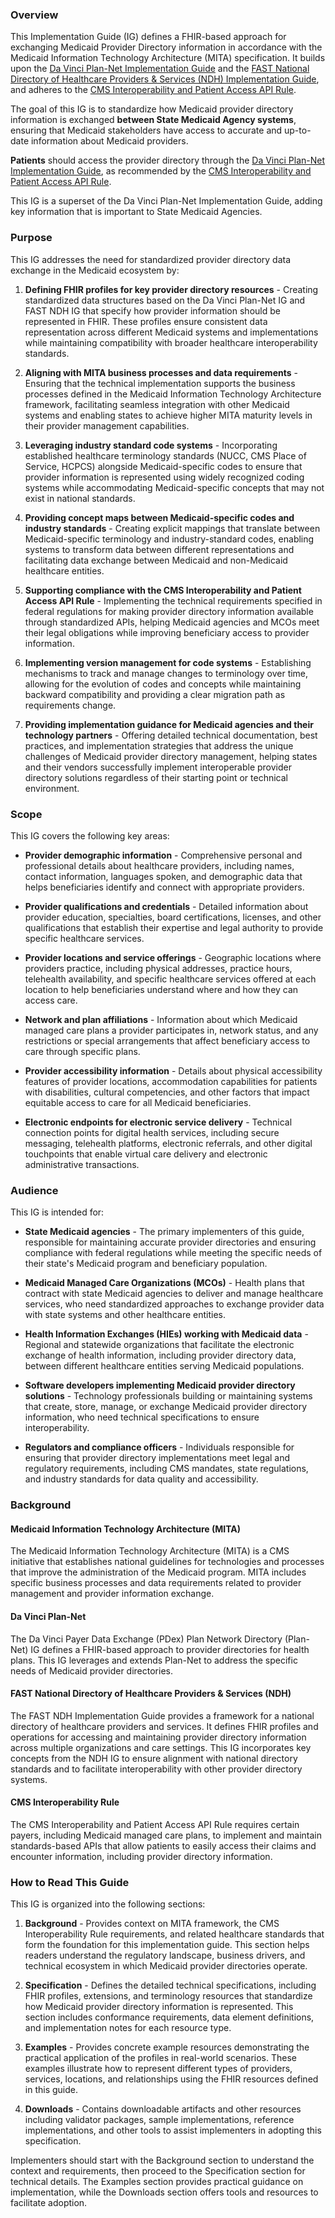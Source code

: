 ### Overview

This Implementation Guide (IG) defines a FHIR-based approach for exchanging Medicaid Provider Directory information in accordance with the Medicaid Information Technology Architecture (MITA) specification. It builds upon the [Da Vinci Plan-Net Implementation Guide](http://hl7.org/fhir/us/davinci-pdex-plan-net/STU1.1/) and the [FAST National Directory of Healthcare Providers & Services (NDH) Implementation Guide](http://hl7.org/fhir/us/ndh/STU1/), and adheres to the [CMS Interoperability and Patient Access API Rule](https://www.cms.gov/Regulations-and-Guidance/Guidance/Interoperability/index).

The goal of this IG is to standardize how Medicaid provider directory information is exchanged **between State Medicaid Agency systems**, ensuring that Medicaid stakeholders have access to accurate and up-to-date information about Medicaid providers.

**Patients** should access the provider directory through the [Da Vinci Plan-Net Implementation Guide](http://hl7.org/fhir/us/davinci-pdex-plan-net/STU1.1/), as recommended by the [CMS Interoperability and Patient Access API Rule](https://www.cms.gov/Regulations-and-Guidance/Guidance/Interoperability/index).  

This IG is a superset of the Da Vinci Plan-Net Implementation Guide, adding key information that is important to State Medicaid Agencies.

### Purpose

This IG addresses the need for standardized provider directory data exchange in the Medicaid ecosystem by:

1. **Defining FHIR profiles for key provider directory resources** - Creating standardized data structures based on the Da Vinci Plan-Net IG and FAST NDH IG that specify how provider information should be represented in FHIR. These profiles ensure consistent data representation across different Medicaid systems and implementations while maintaining compatibility with broader healthcare interoperability standards.

2. **Aligning with MITA business processes and data requirements** - Ensuring that the technical implementation supports the business processes defined in the Medicaid Information Technology Architecture framework, facilitating seamless integration with other Medicaid systems and enabling states to achieve higher MITA maturity levels in their provider management capabilities.

3. **Leveraging industry standard code systems** - Incorporating established healthcare terminology standards (NUCC, CMS Place of Service, HCPCS) alongside Medicaid-specific codes to ensure that provider information is represented using widely recognized coding systems while accommodating Medicaid-specific concepts that may not exist in national standards.

4. **Providing concept maps between Medicaid-specific codes and industry standards** - Creating explicit mappings that translate between Medicaid-specific terminology and industry-standard codes, enabling systems to transform data between different representations and facilitating data exchange between Medicaid and non-Medicaid healthcare entities.

5. **Supporting compliance with the CMS Interoperability and Patient Access API Rule** - Implementing the technical requirements specified in federal regulations for making provider directory information available through standardized APIs, helping Medicaid agencies and MCOs meet their legal obligations while improving beneficiary access to provider information.

6. **Implementing version management for code systems** - Establishing mechanisms to track and manage changes to terminology over time, allowing for the evolution of codes and concepts while maintaining backward compatibility and providing a clear migration path as requirements change.

7. **Providing implementation guidance for Medicaid agencies and their technology partners** - Offering detailed technical documentation, best practices, and implementation strategies that address the unique challenges of Medicaid provider directory management, helping states and their vendors successfully implement interoperable provider directory solutions regardless of their starting point or technical environment.

### Scope

This IG covers the following key areas:

* **Provider demographic information** - Comprehensive personal and professional details about healthcare providers, including names, contact information, languages spoken, and demographic data that helps beneficiaries identify and connect with appropriate providers.

* **Provider qualifications and credentials** - Detailed information about provider education, specialties, board certifications, licenses, and other qualifications that establish their expertise and legal authority to provide specific healthcare services.

* **Provider locations and service offerings** - Geographic locations where providers practice, including physical addresses, practice hours, telehealth availability, and specific healthcare services offered at each location to help beneficiaries understand where and how they can access care.

* **Network and plan affiliations** - Information about which Medicaid managed care plans a provider participates in, network status, and any restrictions or special arrangements that affect beneficiary access to care through specific plans.

* **Provider accessibility information** - Details about physical accessibility features of provider locations, accommodation capabilities for patients with disabilities, cultural competencies, and other factors that impact equitable access to care for all Medicaid beneficiaries.

* **Electronic endpoints for electronic service delivery** - Technical connection points for digital health services, including secure messaging, telehealth platforms, electronic referrals, and other digital touchpoints that enable virtual care delivery and electronic administrative transactions.

### Audience

This IG is intended for:

* **State Medicaid agencies** - The primary implementers of this guide, responsible for maintaining accurate provider directories and ensuring compliance with federal regulations while meeting the specific needs of their state's Medicaid program and beneficiary population.

* **Medicaid Managed Care Organizations (MCOs)** - Health plans that contract with state Medicaid agencies to deliver and manage healthcare services, who need standardized approaches to exchange provider data with state systems and other healthcare entities.

* **Health Information Exchanges (HIEs) working with Medicaid data** - Regional and statewide organizations that facilitate the electronic exchange of health information, including provider directory data, between different healthcare entities serving Medicaid populations.

* **Software developers implementing Medicaid provider directory solutions** - Technology professionals building or maintaining systems that create, store, manage, or exchange Medicaid provider directory information, who need technical specifications to ensure interoperability.

* **Regulators and compliance officers** - Individuals responsible for ensuring that provider directory implementations meet legal and regulatory requirements, including CMS mandates, state regulations, and industry standards for data quality and accessibility.

### Background

#### Medicaid Information Technology Architecture (MITA)

The Medicaid Information Technology Architecture (MITA) is a CMS initiative that establishes national guidelines for technologies and processes that improve the administration of the Medicaid program. MITA includes specific business processes and data requirements related to provider management and provider information exchange.

#### Da Vinci Plan-Net

The Da Vinci Payer Data Exchange (PDex) Plan Network Directory (Plan-Net) IG defines a FHIR-based approach to provider directories for health plans. This IG leverages and extends Plan-Net to address the specific needs of Medicaid provider directories.

#### FAST National Directory of Healthcare Providers & Services (NDH)

The FAST NDH Implementation Guide provides a framework for a national directory of healthcare providers and services. It defines FHIR profiles and operations for accessing and maintaining provider directory information across multiple organizations and care settings. This IG incorporates key concepts from the NDH IG to ensure alignment with national directory standards and to facilitate interoperability with other provider directory systems.

#### CMS Interoperability Rule

The CMS Interoperability and Patient Access API Rule requires certain payers, including Medicaid managed care plans, to implement and maintain standards-based APIs that allow patients to easily access their claims and encounter information, including provider directory information.

### How to Read This Guide

This IG is organized into the following sections:

1. **Background** - Provides context on MITA framework, the CMS Interoperability Rule requirements, and related healthcare standards that form the foundation for this implementation guide. This section helps readers understand the regulatory landscape, business drivers, and technical ecosystem in which Medicaid provider directories operate.

2. **Specification** - Defines the detailed technical specifications, including FHIR profiles, extensions, and terminology resources that standardize how Medicaid provider directory information is represented. This section includes conformance requirements, data element definitions, and implementation notes for each resource type.

3. **Examples** - Provides concrete example resources demonstrating the practical application of the profiles in real-world scenarios. These examples illustrate how to represent different types of providers, services, locations, and relationships using the FHIR resources defined in this guide.

4. **Downloads** - Contains downloadable artifacts and other resources including validator packages, sample implementations, reference implementations, and other tools to assist implementers in adopting this specification.

Implementers should start with the Background section to understand the context and requirements, then proceed to the Specification section for technical details. The Examples section provides practical guidance on implementation, while the Downloads section offers tools and resources to facilitate adoption.
